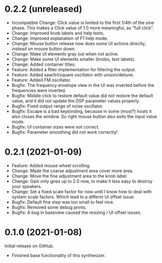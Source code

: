 0.2.2 (unreleased)
==================

* Incompatible Change: Click value is limited to the first 1/4th of the
sine phase. This makes a Click value of 1.0 more meaningful, as "full click".
* Change: Improved knob labels and help texts.
* Change: Improved explanation of F1 help mode.
* Change: Mouse button release now does some UI actions directly, instead on
mouse button down.
* Change: Make UI elements gray out when not active.
* Change: Make some UI elements smaller (knobs, text labels).
* Change: Added container titles.
* Feature: Added a filter implementation for filtering the output.
* Feature: Added saw/tri/square oscillator with unison/detune.
* Feature: Added FM oscillator.
* Bugfix: The frequency envelope view in the UI was inverted
before the frequencies were inverted.
* Bugfix: Middle click to restore default value did not restore the default
value, and it did not update the DSP parameter values properly.
* Bugfix: Fixed output range of noise oscillator.
* Bugfix: Escape is a bad keybinding, because in some (most?) hosts
it also closes the window. So right mouse button also exits the input
value mode.
* Bugfix: UI container sizes were not correct.
* Bugfix: Parameter smoothing did not work correctly!

0.2.1 (2021-01-09)
==================

* Feature: Added mouse wheel scrolling.
* Change: Made the coarse adjustment area cover more area.
* Change: Move the fine adjustment area to the knob label.
* Change: Gain only goes up to 2.0 now, to make it
less easy to destroy your speakers.
* Change: Set a fixed scale factor for now until I know
how to deal with system scale factors. Which lead to a differnt UI offset issue.
* Bugfix: Default fine step was too small to feel nice.
* Bugfix: Removed some debug prints.
* Bugfix: A bug in baseview caused the resizing / UI offset issues.

0.1.0 (2021-01-08)
==================
Initial release on GitHub.

* Finished base functionality of this synthesizer.
